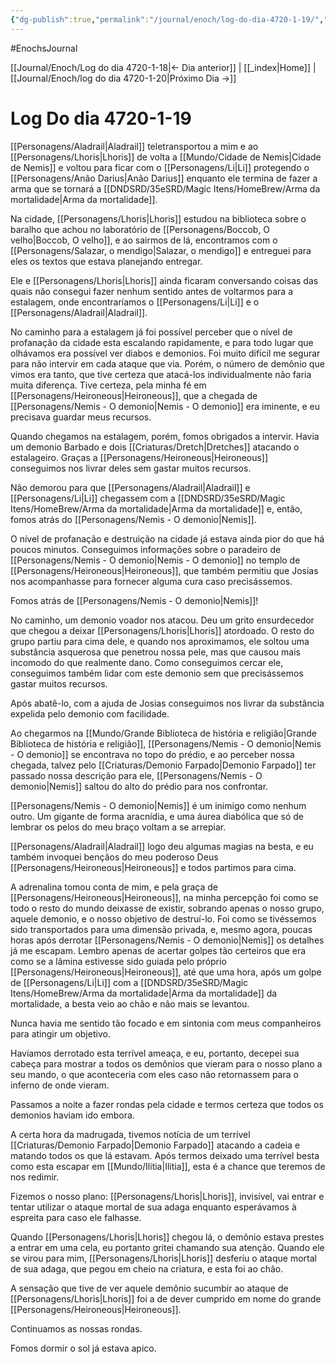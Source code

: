 ```yaml
---
{"dg-publish":true,"permalink":"/journal/enoch/log-do-dia-4720-1-19/","dgHomeLink":true,"dgPassFrontmatter":false}
---
```


#EnochsJournal 

[[Journal/Enoch/Log do dia 4720-1-18|<- Dia anterior]] | [[_index|Home]] | [[Journal/Enoch/log do dia 4720-1-20|Próximo Dia ->]]

# Log Do dia 4720-1-19
[[Personagens/Aladrail|Aladrail]] teletransportou a mim e ao [[Personagens/Lhoris|Lhoris]] de volta a [[Mundo/Cidade de Nemis|Cidade de Nemis]] e voltou para ficar com o [[Personagens/Li|Li]] protegendo o [[Personagens/Anão Darius|Anão Darius]] enquanto ele termina de fazer a arma que se tornará a [[DNDSRD/35eSRD/Magic Itens/HomeBrew/Arma da mortalidade|Arma da mortalidade]].

Na cidade, [[Personagens/Lhoris|Lhoris]] estudou na biblioteca sobre o baralho que achou no laboratório de [[Personagens/Boccob, O velho|Boccob, O velho]], e ao sairmos de lá, encontramos com o [[Personagens/Salazar, o mendigo|Salazar, o mendigo]] e entreguei para eles os textos que estava planejando entregar.

Ele e [[Personagens/Lhoris|Lhoris]] ainda ficaram conversando coisas das quais não consegui fazer nenhum sentido antes de voltarmos para a estalagem, onde encontraríamos o [[Personagens/Li|Li]] e o [[Personagens/Aladrail|Aladrail]].

No caminho para a estalagem já foi possível perceber que o nível de profanação da cidade esta escalando rapidamente, e para todo lugar que olhávamos era possível ver diabos e demonios. Foi muito difícil me segurar para não intervir em cada ataque que via. Porém, o número de demônio que vimos era tanto, que tive certeza que atacá-los individualmente não faria muita diferença. Tive certeza, pela minha fé em [[Personagens/Heironeous|Heironeous]], que a chegada de [[Personagens/Nemis - O demonio|Nemis - O demonio]] era iminente, e eu precisava guardar meus recursos.

Quando chegamos na estalagem, porém, fomos obrigados a intervir. Havia um demonio Barbado e dois [[Criaturas/Dretch|Dretches]] atacando o estalageiro. Graças a [[Personagens/Heironeous|Heironeous]] conseguimos nos livrar deles sem gastar muitos recursos.

Não demorou para que [[Personagens/Aladrail|Aladrail]] e [[Personagens/Li|Li]] chegassem com a [[DNDSRD/35eSRD/Magic Itens/HomeBrew/Arma da mortalidade|Arma da mortalidade]] e, então, fomos atrás do [[Personagens/Nemis - O demonio|Nemis]].

O nível de profanação e destruição na cidade já estava ainda pior do que há poucos minutos.
Conseguimos informações sobre o paradeiro de [[Personagens/Nemis - O demonio|Nemis - O demonio]] no templo de [[Personagens/Heironeous|Heironeous]], que também permitiu que Josias nos acompanhasse para fornecer alguma cura caso precisássemos.

Fomos atrás de [[Personagens/Nemis - O demonio|Nemis]]!

No caminho, um demonio voador nos atacou.
Deu um grito ensurdecedor que chegou a deixar [[Personagens/Lhoris|Lhoris]] atordoado. O resto do grupo partiu para cima dele, e quando nos aproximamos, ele soltou uma substância asquerosa que penetrou nossa pele, mas que causou mais incomodo do que realmente dano.
Como conseguimos cercar ele, conseguimos também lidar com este demonio sem que precisássemos gastar muitos recursos.

Após abatê-lo, com a ajuda de Josias conseguimos nos livrar da substância expelida pelo demonio com facilidade.

Ao chegarmos na [[Mundo/Grande Biblioteca de história e religião|Grande Biblioteca de história e religião]], [[Personagens/Nemis - O demonio|Nemis - O demonio]] se encontrava no topo do prédio, e ao perceber nossa chegada, talvez pelo [[Criaturas/Demonio Farpado|Demonio Farpado]] ter passado nossa descrição para ele, [[Personagens/Nemis - O demonio|Nemis]] saltou do alto do prédio para nos confrontar.

[[Personagens/Nemis - O demonio|Nemis]] é um inimigo como nenhum outro. Um gigante de forma aracnídia, e uma áurea diabólica que só de lembrar os pelos do meu braço voltam a se arrepiar.

[[Personagens/Aladrail|Aladrail]] logo deu algumas magias na besta, e eu também invoquei bençãos do meu poderoso Deus [[Personagens/Heironeous|Heironeous]] e todos partimos para cima.

A adrenalina tomou conta de mim, e pela graça de [[Personagens/Heironeous|Heironeous]], na minha percepção foi como se todo o resto do mundo deixasse de existir, sobrando apenas o nosso grupo, aquele demonio, e o nosso objetivo de destruí-lo. Foi como se tivéssemos sido transportados para uma dimensão privada, e, mesmo agora, poucas horas após derrotar [[Personagens/Nemis - O demonio|Nemis]] os detalhes já me escapam. Lembro apenas de acertar golpes tão certeiros que era como se a lâmina estivesse sido guiada pelo próprio [[Personagens/Heironeous|Heironeous]], até que uma hora, após um golpe de [[Personagens/Li|Li]] com a [[DNDSRD/35eSRD/Magic Itens/HomeBrew/Arma da mortalidade|Arma da mortalidade]] da mortalidade, a besta veio ao chão e não mais se levantou.

Nunca havia me sentido tão focado e em sintonia com meus companheiros para atingir um objetivo. 

Havíamos derrotado esta terrível ameaça, e eu, portanto, decepei sua cabeça para mostrar a todos os demônios que vieram para o nosso plano a seu mando, o que aconteceria com eles caso não retornassem para o inferno de onde vieram.

Passamos a noite a fazer rondas pela cidade e termos certeza que todos os demonios haviam ido embora.

A certa hora da madrugada, tivemos notícia de um terrível [[Criaturas/Demonio Farpado|Demonio Farpado]] atacando a cadeia e matando todos os que lá estavam. Após termos deixado uma terrível besta como esta escapar em [[Mundo/Ilitia|Ilitia]], esta é a chance que teremos de nos redimir.

Fizemos o nosso plano: [[Personagens/Lhoris|Lhoris]], invisível, vai entrar e tentar utilizar o ataque mortal de sua adaga enquanto esperávamos à espreita para caso ele falhasse.

Quando [[Personagens/Lhoris|Lhoris]] chegou lá, o demônio estava prestes a entrar em uma cela, eu portanto gritei chamando sua atenção.
Quando ele se virou para mim, [[Personagens/Lhoris|Lhoris]] desferiu o ataque mortal de sua adaga, que pegou em cheio na criatura, e esta foi ao chão.

A sensação que tive de ver aquele demônio sucumbir ao ataque de [[Personagens/Lhoris|Lhoris]] foi a de dever cumprido em nome do grande [[Personagens/Heironeous|Heironeous]].

Continuamos as nossas rondas.

Fomos dormir o sol já estava apico.
